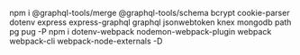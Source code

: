 npm i @graphql-tools/merge @graphql-tools/schema bcrypt cookie-parser dotenv express express-graphql graphql jsonwebtoken knex mongodb path pg pug -P
npm i dotenv-webpack nodemon-webpack-plugin webpack webpack-cli webpack-node-externals -D
